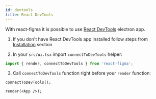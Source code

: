 ```yaml
---
id: devtools
title: React DevTools
---
```


With react-figma it is possible to use [React DevTools](https://github.com/facebook/react/tree/master/packages/react-devtools) electron app.

1. If you don't have React DevTools app installed follow steps from [Installation](https://github.com/facebook/react/tree/master/packages/react-devtools#installation) section

2. In your `src/ui.tsx` import `connectToDevTools` helper:

```ts
import { render, connectToDevTools } from 'react-figma';
```

3. Call `connectToDevTools` function right before your `render` function:

```tsx
connectToDevTools();

render(<App />);
```
